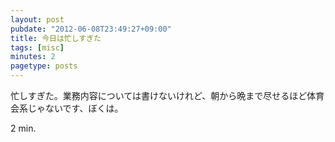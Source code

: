 ```yaml
---
layout: post
pubdate: "2012-06-08T23:49:27+09:00"
title: 今日は忙しすぎた
tags: [misc]
minutes: 2
pagetype: posts
---
```

忙しすぎた。業務内容については書けないけれど、朝から晩まで尽せるほど体育会系じゃないです、ぼくは。

2 min.
